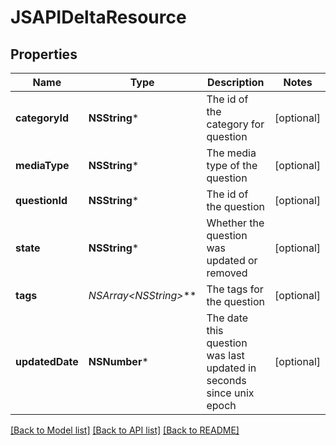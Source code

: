 # JSAPIDeltaResource

## Properties
Name | Type | Description | Notes
------------ | ------------- | ------------- | -------------
**categoryId** | **NSString*** | The id of the category for question | [optional] 
**mediaType** | **NSString*** | The media type of the question | [optional] 
**questionId** | **NSString*** | The id of the question | [optional] 
**state** | **NSString*** | Whether the question was updated or removed | [optional] 
**tags** | **NSArray&lt;NSString*&gt;*** | The tags for the question | [optional] 
**updatedDate** | **NSNumber*** | The date this question was last updated in seconds since unix epoch | [optional] 

[[Back to Model list]](../README.md#documentation-for-models) [[Back to API list]](../README.md#documentation-for-api-endpoints) [[Back to README]](../README.md)


